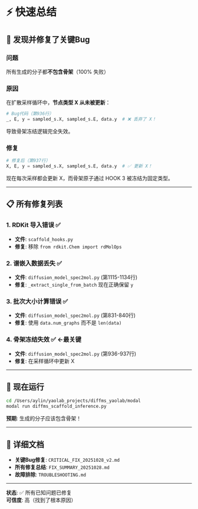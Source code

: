 # ⚡ 快速总结

## 🔴 发现并修复了关键Bug

### 问题
所有生成的分子都**不包含骨架**（100% 失败）

### 原因
在扩散采样循环中，**节点类型 X 从未被更新**：

```python
# Bug代码（第936行）
_, E, y = sampled_s.X, sampled_s.E, data.y  # ❌ 丢弃了 X！
```

导致骨架冻结逻辑完全失效。

### 修复
```python
# 修复后（第937行）
X, E, y = sampled_s.X, sampled_s.E, data.y  # ✅ 更新 X！
```

现在每次采样都会更新 X，而骨架原子通过 HOOK 3 被冻结为固定类型。

---

## 📋 所有修复列表

### 1. RDKit 导入错误 ✅
- **文件**: `scaffold_hooks.py`
- **修复**: 移除 `from rdkit.Chem import rdMolOps`

### 2. 谱嵌入数据丢失 ✅
- **文件**: `diffusion_model_spec2mol.py` (第1115-1134行)
- **修复**: `_extract_single_from_batch` 现在正确保留 `y`

### 3. 批次大小计算错误 ✅
- **文件**: `diffusion_model_spec2mol.py` (第831-840行)
- **修复**: 使用 `data.num_graphs` 而不是 `len(data)`

### 4. 骨架冻结失效 ✅ **←最关键**
- **文件**: `diffusion_model_spec2mol.py` (第936-937行)
- **修复**: 在采样循环中更新 X

---

## 🚀 现在运行

```bash
cd /Users/aylin/yaolab_projects/diffms_yaolab/modal
modal run diffms_scaffold_inference.py
```

**预期**: 生成的分子应该包含骨架！

---

## 📄 详细文档

- **关键Bug修复**: `CRITICAL_FIX_20251028_v2.md`
- **所有修复总结**: `FIX_SUMMARY_20251028.md`
- **故障排除**: `TROUBLESHOOTING.md`

---

**状态**: ✅ 所有已知问题已修复  
**可信度**: 高（找到了根本原因）

